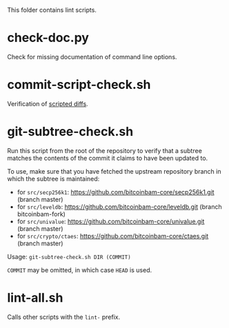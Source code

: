 This folder contains lint scripts.

check-doc.py
============
Check for missing documentation of command line options.

commit-script-check.sh
======================
Verification of [scripted diffs](/doc/developer-notes.md#scripted-diffs).

git-subtree-check.sh
====================
Run this script from the root of the repository to verify that a subtree matches the contents of
the commit it claims to have been updated to.

To use, make sure that you have fetched the upstream repository branch in which the subtree is
maintained:
* for `src/secp256k1`: https://github.com/bitcoinbam-core/secp256k1.git (branch master)
* for `src/leveldb`: https://github.com/bitcoinbam-core/leveldb.git (branch bitcoinbam-fork)
* for `src/univalue`: https://github.com/bitcoinbam-core/univalue.git (branch master)
* for `src/crypto/ctaes`: https://github.com/bitcoinbam-core/ctaes.git (branch master)

Usage: `git-subtree-check.sh DIR (COMMIT)`

`COMMIT` may be omitted, in which case `HEAD` is used.

lint-all.sh
===========
Calls other scripts with the `lint-` prefix.
